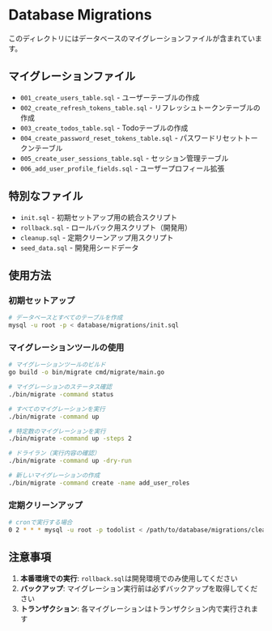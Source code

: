 # Database Migrations

このディレクトリにはデータベースのマイグレーションファイルが含まれています。

## マイグレーションファイル

- `001_create_users_table.sql` - ユーザーテーブルの作成
- `002_create_refresh_tokens_table.sql` - リフレッシュトークンテーブルの作成
- `003_create_todos_table.sql` - Todoテーブルの作成
- `004_create_password_reset_tokens_table.sql` - パスワードリセットトークンテーブル
- `005_create_user_sessions_table.sql` - セッション管理テーブル
- `006_add_user_profile_fields.sql` - ユーザープロフィール拡張

## 特別なファイル

- `init.sql` - 初期セットアップ用の統合スクリプト
- `rollback.sql` - ロールバック用スクリプト（開発用）
- `cleanup.sql` - 定期クリーンアップ用スクリプト
- `seed_data.sql` - 開発用シードデータ

## 使用方法

### 初期セットアップ

```bash
# データベースとすべてのテーブルを作成
mysql -u root -p < database/migrations/init.sql
```

### マイグレーションツールの使用

```bash
# マイグレーションツールのビルド
go build -o bin/migrate cmd/migrate/main.go

# マイグレーションのステータス確認
./bin/migrate -command status

# すべてのマイグレーションを実行
./bin/migrate -command up

# 特定数のマイグレーションを実行
./bin/migrate -command up -steps 2

# ドライラン（実行内容の確認）
./bin/migrate -command up -dry-run

# 新しいマイグレーションの作成
./bin/migrate -command create -name add_user_roles
```

### 定期クリーンアップ

```bash
# cronで実行する場合
0 2 * * * mysql -u root -p todolist < /path/to/database/migrations/cleanup.sql
```

## 注意事項

1. **本番環境での実行**: `rollback.sql`は開発環境でのみ使用してください
2. **バックアップ**: マイグレーション実行前は必ずバックアップを取得してください
3. **トランザクション**: 各マイグレーションはトランザクション内で実行されます
